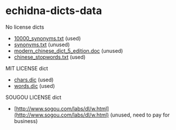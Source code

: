 echidna-dicts-data
==================

No license dicts

* [10000_synonyms.txt](http://ishare.iask.sina.com.cn/f/14164101.html) (used)
* [synonyms.txt](http://ishare.iask.sina.com.cn/f/15171861.html) (unused)
* [modern_chinese_dict_5_edition.doc](http://ishare.iask.sina.com.cn/f/20263056.html) (unused)
* [chinese_stopwords.txt](http://www.docin.com/p-245995667.html) (used)

MIT LICENSE dict

* [chars.dic](https://github.com/pluskid/rmmseg-cpp/blob/master/data/chars.dic) (used)
* [words.dic](https://github.com/pluskid/rmmseg-cpp/blob/master/data/words.dic) (used)

SOUGOU LICENSE dict

* [http://www.sogou.com/labs/dl/w.html](http://www.sogou.com/labs/dl/w.html) (unused, need to pay for business)
